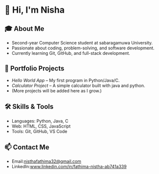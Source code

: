 # 👋 Hi, I'm Nisha

## 🎓 About Me
- Second-year Computer Science student at sabaragamuwa University.
- Passionate about coding, problem-solving, and software development.
- Currently learning Git, GitHub, and full-stack development.

## 📂 Portfolio Projects
- *Hello World App* – My first program in Python/Java/C.
- *Calculator Project* – A simple calculator built with java and python.
- (More projects will be added here as I grow.)

## 🛠 Skills & Tools
- Languages: Python, Java, C
- Web: HTML, CSS, JavaScript
- Tools: Git, GitHub, VS Code

## 📫 Contact Me
- Email:nisthafathima32@gmail.com
- LinkedIn:www.linkedin.com/in/fathima-nistha-ab741a339 
